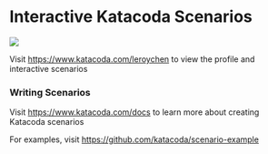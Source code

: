 # Interactive Katacoda Scenarios

[![](http://shields.katacoda.com/katacoda/leroychen/count.svg)](https://www.katacoda.com/leroychen "Get your profile on Katacoda.com")

Visit https://www.katacoda.com/leroychen to view the profile and interactive scenarios

### Writing Scenarios
Visit https://www.katacoda.com/docs to learn more about creating Katacoda scenarios

For examples, visit https://github.com/katacoda/scenario-example
